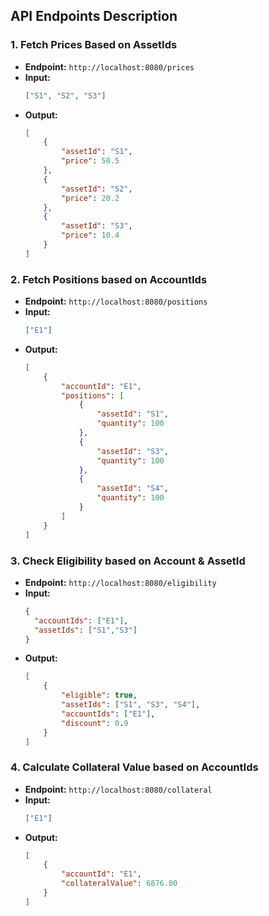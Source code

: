 ## API Endpoints Description

### 1. Fetch Prices Based on AssetIds
- **Endpoint:** `http://localhost:8080/prices`
- **Input:** 
    ```json
    ["S1", "S2", "S3"]
    ```
- **Output:** 
    ```json
    [
        {
            "assetId": "S1",
            "price": 50.5
        },
        {
            "assetId": "S2",
            "price": 20.2
        },
        {
            "assetId": "S3",
            "price": 10.4
        }
    ]
    ```

### 2. Fetch Positions based on AccountIds
- **Endpoint:** `http://localhost:8080/positions`
- **Input:** 
    ```json
    ["E1"]
    ```
- **Output:** 
    ```json
    [
        {
            "accountId": "E1",
            "positions": [
                {
                    "assetId": "S1",
                    "quantity": 100
                },
                {
                    "assetId": "S3",
                    "quantity": 100
                },
                {
                    "assetId": "S4",
                    "quantity": 100
                }
            ]
        }
    ]
    ```

### 3. Check Eligibility based on Account & AssetId 
- **Endpoint:** `http://localhost:8080/eligibility`
- **Input:** 
    ```json
    {
      "accountIds": ["E1"],
      "assetIds": ["S1","S3"]
    }
    ```
- **Output:** 
    ```json
    [
        {
            "eligible": true,
            "assetIds": ["S1", "S3", "S4"],
            "accountIds": ["E1"],
            "discount": 0.9
        }
    ]
    ```

### 4. Calculate Collateral Value based on AccountIds
- **Endpoint:** `http://localhost:8080/collateral`
- **Input:** 
    ```json
    ["E1"]
    ```
- **Output:** 
    ```json
    [
        {
            "accountId": "E1",
            "collateralValue": 6876.00
        }
    ]
    ```